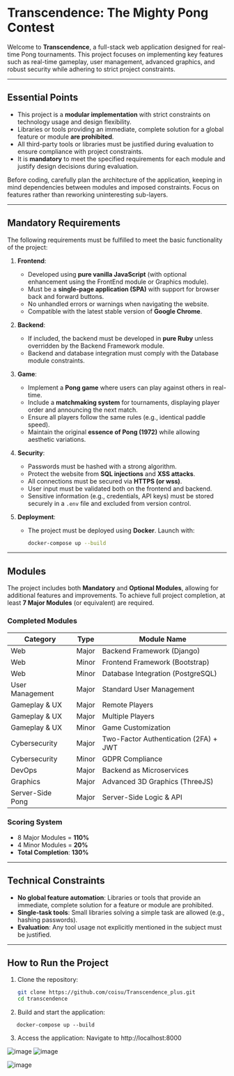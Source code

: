 # Transcendence: The Mighty Pong Contest

Welcome to **Transcendence**, a full-stack web application designed for real-time Pong tournaments. This project focuses on implementing key features such as real-time gameplay, user management, advanced graphics, and robust security while adhering to strict project constraints.

---

## Essential Points

- This project is a **modular implementation** with strict constraints on technology usage and design flexibility.
- Libraries or tools providing an immediate, complete solution for a global feature or module **are prohibited**.
- All third-party tools or libraries must be justified during evaluation to ensure compliance with project constraints.
- It is **mandatory** to meet the specified requirements for each module and justify design decisions during evaluation.

Before coding, carefully plan the architecture of the application, keeping in mind dependencies between modules and imposed constraints. Focus on features rather than reworking uninteresting sub-layers.

---

## Mandatory Requirements

The following requirements must be fulfilled to meet the basic functionality of the project:

1. **Frontend**:
   - Developed using **pure vanilla JavaScript** (with optional enhancement using the FrontEnd module or Graphics module).
   - Must be a **single-page application (SPA)** with support for browser back and forward buttons.
   - No unhandled errors or warnings when navigating the website.
   - Compatible with the latest stable version of **Google Chrome**.

2. **Backend**:
   - If included, the backend must be developed in **pure Ruby** unless overridden by the Backend Framework module.
   - Backend and database integration must comply with the Database module constraints.

3. **Game**:
   - Implement a **Pong game** where users can play against others in real-time.
   - Include a **matchmaking system** for tournaments, displaying player order and announcing the next match.
   - Ensure all players follow the same rules (e.g., identical paddle speed).
   - Maintain the original **essence of Pong (1972)** while allowing aesthetic variations.

4. **Security**:
   - Passwords must be hashed with a strong algorithm.
   - Protect the website from **SQL injections** and **XSS attacks**.
   - All connections must be secured via **HTTPS (or wss)**.
   - User input must be validated both on the frontend and backend.
   - Sensitive information (e.g., credentials, API keys) must be stored securely in a `.env` file and excluded from version control.

5. **Deployment**:
   - The project must be deployed using **Docker**. Launch with:
     ```bash
     docker-compose up --build
     ```

---

## Modules

The project includes both **Mandatory** and **Optional Modules**, allowing for additional features and improvements. To achieve full project completion, at least **7 Major Modules** (or equivalent) are required.

### Completed Modules
| **Category**          | **Type** | **Module Name**                                  |
|-----------------------|----------|--------------------------------------------------|
| Web                   | Major    | Backend Framework (Django)                      |
| Web                   | Minor    | Frontend Framework (Bootstrap)                  |
| Web                   | Minor    | Database Integration (PostgreSQL)               |
| User Management       | Major    | Standard User Management                        |
| Gameplay & UX         | Major    | Remote Players                                  |
| Gameplay & UX         | Major    | Multiple Players                                |
| Gameplay & UX         | Minor    | Game Customization                              |
| Cybersecurity         | Major    | Two-Factor Authentication (2FA) + JWT           |
| Cybersecurity         | Minor    | GDPR Compliance                                 |
| DevOps                | Major    | Backend as Microservices                        |
| Graphics              | Major    | Advanced 3D Graphics (ThreeJS)                  |
| Server-Side Pong      | Major    | Server-Side Logic & API                         |

### Scoring System
- 8 Major Modules = **110%**
- 4 Minor Modules = **20%**
- **Total Completion**: **130%**

---

## Technical Constraints

- **No global feature automation**: Libraries or tools that provide an immediate, complete solution for a feature or module are prohibited.
- **Single-task tools**: Small libraries solving a simple task are allowed (e.g., hashing passwords).
- **Evaluation**: Any tool usage not explicitly mentioned in the subject must be justified.

---

## How to Run the Project

1. Clone the repository:
   ```bash
   git clone https://github.com/coisu/Transcendence_plus.git
   cd transcendence
   ```
2. Build and start the application:
  ```
     docker-compose up --build
  ```
3. Access the application:
  Navigate to http://localhost:8000



![image](https://github.com/user-attachments/assets/a7a8b2ed-1816-4c9d-8ef9-bf6a5f85fb0f)
![image](https://github.com/user-attachments/assets/fa1d9c14-62bc-4550-a3c0-a1e66ee0fd94)


![image](https://github.com/user-attachments/assets/e9ede878-bcd8-49e7-bf79-d09707dd0cb4)

